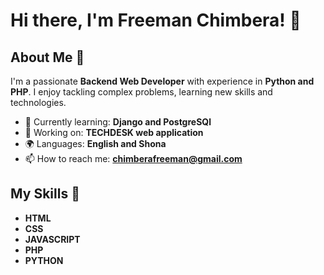 # Hi there, I'm Freeman Chimbera! 👋

## About Me 🚀

I'm a passionate **Backend Web Developer** with experience in **Python and PHP**. I enjoy tackling complex problems, learning new skills and technologies.

- 🌱 Currently learning: **Django and PostgreSQl**
- 🔭 Working on: **TECHDESK web application**
- 🌍 Languages: **English and Shona**
- 📫 How to reach me: **chimberafreeman@gmail.com**

## My Skills 🧠

- **HTML**
- **CSS**
- **JAVASCRIPT**
- **PHP**
- **PYTHON**

